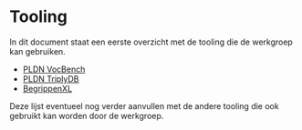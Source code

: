 # Tooling

In dit document staat een eerste overzicht met de tooling die de werkgroep kan gebruiken.

- [PLDN VocBench](http://vocbench.pldn.nl/vocbench3)
- [PLDN TriplyDB](https://data.pldn.nl/)
- [BegrippenXL](https://www.begrippenxl.nl/en/)


Deze lijst eventueel nog verder aanvullen met de andere tooling die ook gebruikt kan worden door de werkgroep.

